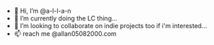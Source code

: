 - 👋 Hi, I’m @a-l-l-a-n
- 🌱 I’m currently doing the LC thing...
- 💞️ I’m looking to collaborate on indie projects too if i'm interested...
- 📫 reach me @allan05082000.com
